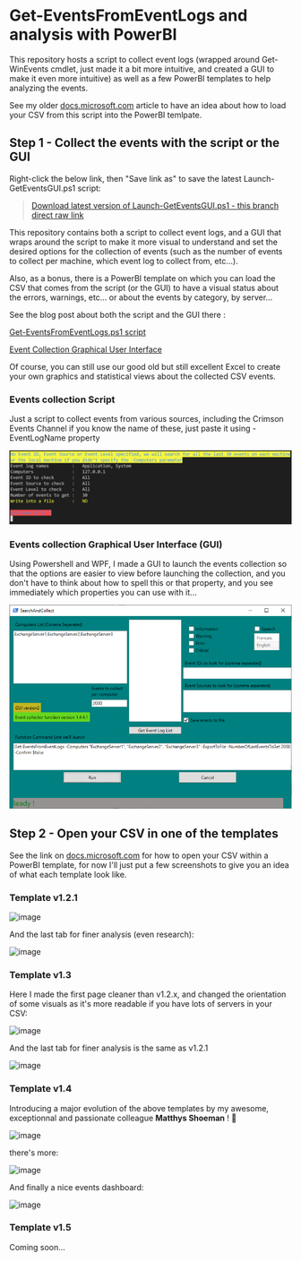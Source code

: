 # Get-EventsFromEventLogs and analysis with PowerBI

This repository hosts a script to collect event logs (wrapped around Get-WinEvents cmdlet, just made it a bit more intuitive, and created a GUI to make it even more intuitive) as well as a few PowerBI templates to help analyzing the events.

See my older [docs.microsoft.com](https://docs.microsoft.com/en-us/archive/blogs/samdrey/how-to-use-powerbi-event-log-analysis-template-with-your-own-events-csv-file) article to have an idea about how to load your CSV from this script into the PowerBI temlpate.

## Step 1 - Collect the events with the script or the GUI

Right-click the below link, then "Save link as" to save the latest Launch-GetEventsGUI.ps1 script:

> [Download latest version of Launch-GetEventsGUI.ps1 - this branch direct raw link](https://raw.githubusercontent.com/SammyKrosoft/Get-EventsFromEventLogs/master/Launch-GetEventsGUI.ps1)

This repository contains both a script to collect event logs, and a GUI that wraps around the script to make it more visual to understand and set the desired options for the collection of events (such as the number of events to collect per machine, which event log to collect from, etc...).

Also, as a bonus, there is a PowerBI template on which you can load the CSV that comes from the script (or the GUI) to have a visual status about the errors, warnings, etc... or about the events by category, by server...

See the blog post about both the script and the GUI there :

[Get-EventsFromEventLogs.ps1 script](https://blogs.technet.microsoft.com/samdrey/2018/05/04/how-to-use-powerbi-event-log-analysis-template-with-your-own-events-csv-file/ "Use the Get-EventsFromEventLogs.ps1 script to collect the events, and analyze them visually with the provided PowerBI template !")


[Event Collection Graphical User Interface](https://blogs.technet.microsoft.com/samdrey/2018/05/23/event-logs-csv-collector-created-a-graphical-user-interface-around-the-get-eventsfromeventlogs-ps1-script/ "Use the GUI to start the event collection on one or multiple servers, and analyze them visually with the provided PowerBI template !")

Of course, you can still use our good old but still excellent Excel  to create your own graphics and statistical views about the collected CSV events.

### Events collection Script

Just a script to collect events from various sources, including the Crimson Events Channel if you know the name of these, just paste it using -EventLogName property

![Fig1](/Screenshots/GetEventsFromEventLogs-script.png)

### Events collection Graphical User Interface (GUI)

Using Powershell and WPF, I made a GUI to launch the events collection so that the options are easier to view before launching the collection, and you don't have to think about how to spell this or that property, and you see immediately which properties you can use with it...

![Fig2](/Screenshots/GetEventsFromEventLogs-GUI.png)

## Step 2 - Open your CSV in one of the templates

See the link on [docs.microsoft.com](https://docs.microsoft.com/en-us/archive/blogs/samdrey/how-to-use-powerbi-event-log-analysis-template-with-your-own-events-csv-file) for how to open your CSV within a PowerBI template, for now I'll just put a few screenshots to give you an idea of what each template look like.

### Template v1.2.1

![image](https://user-images.githubusercontent.com/33433229/152837324-7edc9fe9-41af-4f21-b5b5-25cce1b9b33c.png)

And the last tab for finer analysis (even research):

![image](https://user-images.githubusercontent.com/33433229/152837419-cc56cc14-8d8f-400e-97c7-2e89b9ef50b4.png)

### Template v1.3

Here I made the first page cleaner than v1.2.x, and changed the orientation of some visuals as it's more readable if you have lots of servers in your CSV:

![image](https://user-images.githubusercontent.com/33433229/152838523-b4a38e64-c7c2-48a6-87e7-be5ab3ee4034.png)

And the last tab for finer analysis is the same as v1.2.1

![image](https://user-images.githubusercontent.com/33433229/152838799-781fbee3-4933-4618-a0e2-0a8069f7c985.png)

### Template v1.4

Introducing a major evolution of the above templates by my awesome, exceptionnal and passionate colleague **Matthys Shoeman** ! :hugs:

![image](https://user-images.githubusercontent.com/33433229/152840511-16de2c74-907f-4702-896a-cf143ea04cf7.png)

there's more:

![image](https://user-images.githubusercontent.com/33433229/152840988-461564b9-8218-495e-9218-cd4164342095.png)

And finally a nice events dashboard:

![image](https://user-images.githubusercontent.com/33433229/152841088-e5f26478-2557-4175-8e34-b6ac4959a9cf.png)

### Template v1.5

Coming soon...

